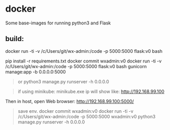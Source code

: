 # docker

Some base-images for running python3 and Flask

## build:
docker run -ti -v /c/Users/git/wx-admin:/code -p 5000:5000 flask:v0 bash

pip install -r requirements.txt
docker commit <hash> wxadmin:v0
docker run -ti -v /c/Users/git/wx-admin:/code -p 5000:5000 flask:v0 bash
gunicorn manage:app -b 0.0.0.0:5000
> or python3 manage.py runserver -h 0.0.0.0
  
> if using minikube:
minikube.exe ip
> will show like: http://192.168.99.100

Then in host, open Web browser: http://192.168.99.100:5000/ 

> save env.
docker commit <hash> wxadmin:v0
docker run -ti -v /c/Users/git/wx-admin:/code -p 5000:5000 wxadmin:v0 python3 manage.py runserver -h 0.0.0.0  
